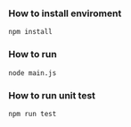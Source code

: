 ### How to install enviroment

```npm install```

### How to run

```node main.js```

### How to run unit test

```npm run test```